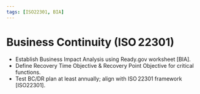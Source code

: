 ```yaml
---
tags: [ISO22301, BIA]
---
```

# Business Continuity (ISO 22301)

* Establish Business Impact Analysis using Ready.gov worksheet [BIA].
* Define Recovery Time Objective & Recovery Point Objective for critical functions.
* Test BC/DR plan at least annually; align with ISO 22301 framework [ISO22301].
